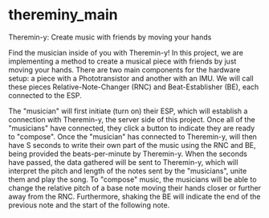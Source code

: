 # thereminy_main

Theremin-y: Create music with friends by moving your hands

Find the musician inside of you with Theremin-y! In this project, we are implementing a method to create a musical piece with friends by just moving your hands. There are two main components for the hardware setup: a piece with a Phototransistor and another with an IMU. We will call these pieces Relative-Note-Changer (RNC) and Beat-Establisher (BE), each connected to the ESP. 

The "musician" will first initiate (turn on) their ESP, which will establish a connection with Theremin-y, the server side of this project. Once all of the "musicians" have connected, they click a button to indicate they are ready to "compose". Once the "musician" has connected to Theremin-y, will then have S seconds to write their own part of the music using the RNC and BE, being provided the beats-per-minute by Theremin-y. When the seconds have passed, the data gathered will be sent to Theremin-y, which will interpret the pitch and length of the notes sent by the "musicians", unite them and play the song. To "compose" music, the musicians will be able to change the relative pitch of a base note moving their hands closer or further away from the RNC. Furthermore, shaking the BE will indicate the end of the previous note and the start of the following note. 
